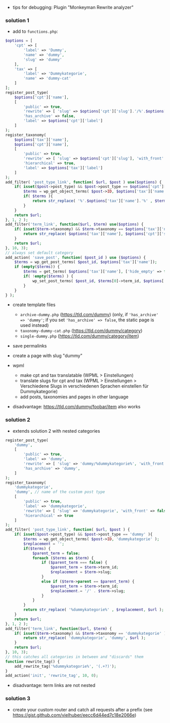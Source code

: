 - tips for debugging: Plugin "Monkeyman Rewrite analyzer"

### solution 1
  
- add to `functions.php`:
```php
$options = [
    'cpt' => [
        'label' => 'Dummy',
        'name' => 'dummy',
        'slug' => 'dummy'
    ],
    'tax' => [
        'label' => 'Dummykategorie',
        'name' => 'dummy-cat'
    ]
];
register_post_type(
    $options['cpt']['name'],
    [
        'public' => true, 
        'rewrite' => [ 'slug' => $options['cpt']['slug'].'/%'.$options['tax']['name'].'%', 'with_front' => false ],
        'has_archive' => false,
        'label' => $options['cpt']['label']
    ]
);
register_taxonomy(
    $options['tax']['name'],
    $options['cpt']['name'],
    [
        'public' => true,
        'rewrite' => [ 'slug' => $options['cpt']['slug'], 'with_front' => false ],
        'hierarchical' => true,
        'label' => $options['tax']['label']
    ]
);
add_filter( 'post_type_link', function( $url, $post ) use($options) {
    if( isset($post->post_type) && $post->post_type == $options['cpt']['name'] ){
        $terms = wp_get_object_terms( $post->ID, $options['tax']['name'] );
        if( $terms ){
            return str_replace( '%'.$options['tax']['name'].'%' , $terms[0]->slug , $url );
        }
    }
    return $url;
}, 1, 2 );
add_filter('term_link', function($url, $term) use($options) {
    if( isset($term->taxonomy) && $term->taxonomy == $options['tax']['name'] ){
        return str_replace( $options['tax']['name'], $options['cpt']['slug'], $url );
    }
    return $url;
}, 10, 3);
// always set default category
add_action( 'save_post', function( $post_id ) use ($options) {
    $terms = wp_get_post_terms( $post_id, $options['tax']['name']);
    if (empty($terms)) {
        $terms = get_terms( $options['tax']['name'], ['hide_empty' => false] );
        if( !empty($terms) ) {
            wp_set_post_terms( $post_id, $terms[0]->term_id, $options['tax']['name'] );
        }
    }
} );
```

- create template files

  - `archive-dummy.php` (https://tld.com/dummy) (only, if `'has_archive' => 'dummy'`; if you set `'has_archive' => false`, the static page is used instead)
  - `taxonomy-dummy-cat.php` (https://tld.com/dummy/category)
  - `single-dummy.php` (https://tld.com/dummy/category/item)

- save permalinks

- create a page with slug "dummy"

- wpml

  - make cpt and tax translatable (WPML > Einstellungen)
  - translate slugs for cpt and tax (WPML > Einstellungen > Verschiedene Slugs in verschiedenen Sprachen einstellen für Dummykategorie)
  - add posts, taxonomies and pages in other language
  
- disadvantage: https://tld.com/dummy/foobar/item also works

### solution 2

- extends solution 2 with nested categories

```php
register_post_type(
    'dummy',
    [
        'public' => true, 
        'label' => 'dummy',
        'rewrite' => [ 'slug' => 'dummy/%dummykategorie%', 'with_front' => false ],
        'has_archive' => 'dummy',
    ]
);
register_taxonomy(
    'dummykategorie',
    'dummy', // name of the custom post type
    [
        'public' => true,
        'label' => 'dummykategorie',
        'rewrite' => [ 'slug' => 'dummykategorie', 'with_front' => false ],
        'hierarchical' => true
    ]
);
add_filter( 'post_type_link', function( $url, $post ) {
    if( isset($post->post_type) && $post->post_type == 'dummy' ){
        $terms = wp_get_object_terms( $post->ID, 'dummykategorie' );
        $replacement = '';
        if($terms) {
            $parent_term = false;
            foreach ($terms as $term) {
                if ($parent_term === false) {
                    $parent_term = $term->term_id;
                    $replacement = $term->slug;
                }
                else if ($term->parent == $parent_term) {
                    $parent_term = $term->term_id;
                    $replacement.= '/' . $term->slug;
                }
            }
        }
        return str_replace( '%dummykategorie%' , $replacement, $url );
    }
    return $url;
}, 1, 2 );
add_filter('term_link', function($url, $term) {
    if( isset($term->taxonomy) && $term->taxonomy == 'dummykategorie' ){
        return str_replace( 'dummykategorie', 'dummy', $url );
    }
    return $url;
}, 10, 3);
// this catches all categories in between and "discards" them
function rewrite_tag() {
    add_rewrite_tag('%dummykategorie%', '(.+?)');
}
add_action('init', 'rewrite_tag', 10, 0);
```

- disadvantage: term links are not nested

### solution 3

- create your custom router and catch all requests after a prefix (see https://gist.github.com/vielhuber/eecc6d44ed7c18e2066e)

